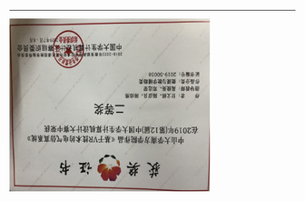  
 ****
 
<div "text-align: center;"><img src="/计算机设计大赛.jpg" width="70%" align="center"></img></div>
